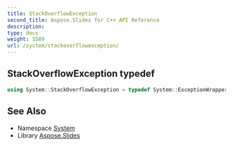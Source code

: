```yaml
---
title: StackOverflowException
second_title: Aspose.Slides for C++ API Reference
description: 
type: docs
weight: 3589
url: /system/stackoverflowexception/
---
```

## StackOverflowException typedef




```cpp
using System::StackOverflowException = typedef System::ExceptionWrapper<Details_StackOverflowException >
```

## See Also

* Namespace [System](../)
* Library [Aspose.Slides](../../)